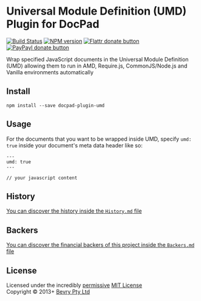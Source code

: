 # Universal Module Definition (UMD) Plugin for DocPad

[![Build Status](https://secure.travis-ci.org/docpad/docpad-plugin-umd.png?branch=master)](http://travis-ci.org/docpad/docpad-plugin-umd "Check this project's build status on TravisCI")
[![NPM version](https://badge.fury.io/js/docpad-plugin-umd.png)](https://npmjs.org/package/docpad-plugin-umd "View this project on NPM")
[![Flattr donate button](https://raw.github.com/balupton/flattr-buttons/master/badge-89x18.gif)](http://flattr.com/thing/344188/balupton-on-Flattr "Donate monthly to this project using Flattr")
[![PayPayl donate button](https://www.paypalobjects.com/en_AU/i/btn/btn_donate_SM.gif)](https://www.paypal.com/au/cgi-bin/webscr?cmd=_flow&SESSION=IHj3DG3oy_N9A9ZDIUnPksOi59v0i-EWDTunfmDrmU38Tuohg_xQTx0xcjq&dispatch=5885d80a13c0db1f8e263663d3faee8d14f86393d55a810282b64afed84968ec "Donate once-off to this project using Paypal")

Wrap specified JavaScript documents in the Universal Module Definition (UMD) allowing them to run in AMD, Require.js, CommonJS/Node.js and Vanilla environments automatically


## Install

```
npm install --save docpad-plugin-umd
```


## Usage
For the documents that you want to be wrapped inside UMD, specify `umd: true` inside your document's meta data header like so:

```
---
umd: true
---

// your javascript content
```


## History
[You can discover the history inside the `History.md` file](https://github.com/bevry/docpad-plugin-umd/blob/master/History.md#files)


## Backers
[You can discover the financial backers of this project inside the `Backers.md` file](https://github.com/bevry/jquery-slidescrollpanel/blob/master/Backers.md#files)


## License
Licensed under the incredibly [permissive](http://en.wikipedia.org/wiki/Permissive_free_software_licence) [MIT License](http://creativecommons.org/licenses/MIT/)
<br/>Copyright &copy; 2013+ [Bevry Pty Ltd](http://bevry.me)